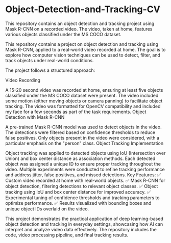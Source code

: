 # Object-Detection-and-Tracking-CV
This repository contains an object detection and tracking project using Mask R-CNN on a recorded video. The video, taken at home, features various objects classified under the MS COCO dataset.

This repository contains a project on object detection and tracking using Mask R-CNN, applied to a real-world video recorded at home. The goal is to explore how computer vision techniques can be used to detect, filter, and track objects under real-world conditions.

The project follows a structured approach:

Video Recording

A 15-20 second video was recorded at home, ensuring at least five objects classified under the MS COCO dataset were present.
The video included some motion (either moving objects or camera panning) to facilitate object tracking.
The video was formatted for OpenCV compatibility and included my face for a few seconds as part of the task requirements.
Object Detection with Mask R-CNN

A pre-trained Mask R-CNN model was used to detect objects in the video.
The detections were filtered based on confidence thresholds to reduce false positives.
Only objects present in the video were considered, with a particular emphasis on the "person" class.
Object Tracking Implementation

Object tracking was applied to detected objects using IoU (Intersection over Union) and box center distance as association methods.
Each detected object was assigned a unique ID to ensure proper tracking throughout the video.
Multiple experiments were conducted to refine tracking performance and address jitter, false positives, and missed detections.
Key Features:
✅ Custom video recorded at home with real-world objects.
✅ Mask R-CNN for object detection, filtering detections to relevant object classes.
✅ Object tracking using IoU and box center distance for improved accuracy.
✅ Experimental tuning of confidence thresholds and tracking parameters to optimize performance.
✅ Results visualized with bounding boxes and unique object IDs overlaid on the video.

This project demonstrates the practical application of deep learning-based object detection and tracking in everyday settings, showcasing how AI can interpret and analyze video data effectively. The repository includes the code, video processing pipeline, and final tracking results.
